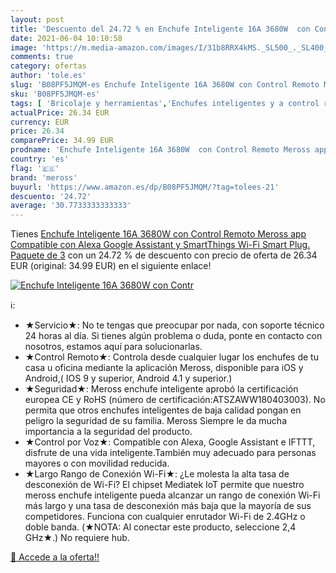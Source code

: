 ```yaml
---
layout: post
title: 'Descuento del 24.72 % en Enchufe Inteligente 16A 3680W  con Contr'
date: 2021-06-04 10:10:58
image: 'https://m.media-amazon.com/images/I/31b8RRX4kMS._SL500_._SL400_.jpg'
comments: true
category: ofertas
author: 'tole.es'
slug: 'B08PF5JMQM-es Enchufe Inteligente 16A 3680W con Control Remoto Meross...'
sku: 'B08PF5JMQM-es'
tags: [ 'Bricolaje y herramientas','Enchufes inteligentes y a control remoto','Enchufes y accesorios','Instalación eléctrica','alexa','enchufe','inteligente','meross', ]
actualPrice: 26.34 EUR
currency: EUR
price: 26.34
comparePrice: 34.99 EUR
prodname: 'Enchufe Inteligente 16A 3680W  con Control Remoto Meross app  Compatible con Alexa  Google Assistant y SmartThings  Wi-Fi Smart Plug. Paquete de 3'
country: 'es'
flag: '🇪🇸'
brand: 'meross'
buyurl: 'https://www.amazon.es/dp/B08PF5JMQM/?tag=tolees-21'
descuento: '24.72'
average: '30.7733333333333'
---
```


Tienes [Enchufe Inteligente 16A 3680W  con Control Remoto Meross app  Compatible con Alexa  Google Assistant y SmartThings  Wi-Fi Smart Plug. Paquete de 3](https://www.amazon.es/dp/B08PF5JMQM/?tag=tolees-21) con un 24.72 % de descuento con precio de oferta de 26.34 EUR (original: 34.99 EUR) en el siguiente enlace!

[![Enchufe Inteligente 16A 3680W  con Contr](https://m.media-amazon.com/images/I/31b8RRX4kMS._SL500_._SL400_.jpg)](https://www.amazon.es/dp/B08PF5JMQM/?tag=tolees-21)

ℹ️:

- ★Servicio★: No te tengas que preocupar por nada, con soporte técnico 24 horas al día. Si tienes algún problema o duda, ponte en contacto con nosotros, estamos aquí para solucionarlas.
- ★Control Remoto★: Controla desde cualquier lugar los enchufes de tu casa u oficina mediante la aplicación Meross, disponible para iOS y Android,( IOS 9 y superior, Android 4.1 y superior.)
- ★Seguridad★: Meross enchufe inteligente aprobó la certificación europea CE y RoHS (número de certificación:ATSZAWW180403003). No permita que otros enchufes inteligentes de baja calidad pongan en peligro la seguridad de su familia. Meross Siempre le da mucha importancia a la seguridad del producto.
- ★Control por Voz★: Compatible con Alexa, Google Assistant e IFTTT, disfrute de una vida inteligente.También muy adecuado para personas mayores o con movilidad reducida.
- ★Largo Rango de Conexión Wi-Fi★: ¿Le molesta la alta tasa de desconexión de Wi-Fi? El chipset Mediatek IoT permite que nuestro meross enchufe inteligente pueda alcanzar un rango de conexión Wi-Fi más largo y una tasa de desconexión más baja que la mayoría de sus competidores. Funciona con cualquier enrutador Wi-Fi de 2.4GHz o doble banda. (★NOTA: Al conectar este producto, seleccione 2,4 GHz★.) No requiere hub.

[🛒 Accede a la oferta!!](https://www.amazon.es/dp/B08PF5JMQM/?tag=tolees-21)
